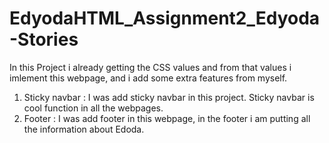 # EdyodaHTML_Assignment2_Edyoda-Stories

In this Project i already getting the CSS values and from that values i imlement this webpage, and i add some extra features from myself.
1) Sticky navbar : I was add sticky navbar in this project. Sticky navbar is cool function in all the webpages.
2) Footer : I was add footer in this webpage, in the footer i am putting all the information about Edoda.
